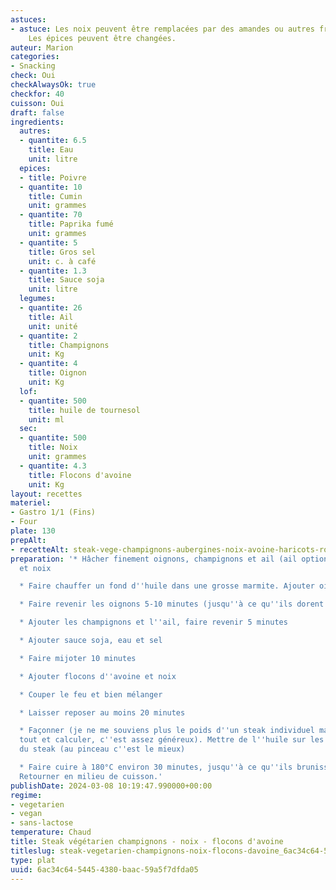 ```yaml
---
astuces:
- astuce: Les noix peuvent être remplacées par des amandes ou autres fruits à coques.
    Les épices peuvent être changées.
auteur: Marion
categories:
- Snacking
check: Oui
checkAlwaysOk: true
checkfor: 40
cuisson: Oui
draft: false
ingredients:
  autres:
  - quantite: 6.5
    title: Eau
    unit: litre
  epices:
  - title: Poivre
  - quantite: 10
    title: Cumin
    unit: grammes
  - quantite: 70
    title: Paprika fumé
    unit: grammes
  - quantite: 5
    title: Gros sel
    unit: c. à café
  - quantite: 1.3
    title: Sauce soja
    unit: litre
  legumes:
  - quantite: 26
    title: Ail
    unit: unité
  - quantite: 2
    title: Champignons
    unit: Kg
  - quantite: 4
    title: Oignon
    unit: Kg
  lof:
  - quantite: 500
    title: huile de tournesol
    unit: ml
  sec:
  - quantite: 500
    title: Noix
    unit: grammes
  - quantite: 4.3
    title: Flocons d'avoine
    unit: Kg
layout: recettes
materiel:
- Gastro 1/1 (Fins)
- Four
plate: 130
prepAlt:
- recetteAlt: steak-vege-champignons-aubergines-noix-avoine-haricots-rouges-version-amelioree_6068ae73-1984-4084-890f-17076c0afe8c
preparation: '* Hâcher finement oignons, champignons et ail (ail optionnel mais meilleur),
  et noix

  * Faire chauffer un fond d''huile dans une grosse marmite. Ajouter oignons et épices.

  * Faire revenir les oignons 5-10 minutes (jusqu''à ce qu''ils dorent un peu)

  * Ajouter les champignons et l''ail, faire revenir 5 minutes

  * Ajouter sauce soja, eau et sel

  * Faire mijoter 10 minutes

  * Ajouter flocons d''avoine et noix

  * Couper le feu et bien mélanger

  * Laisser reposer au moins 20 minutes

  * Façonner (je ne me souviens plus le poids d''un steak individuel mais peser le
  tout et calculer, c''est assez généreux). Mettre de l''huile sur les deux faces
  du steak (au pinceau c''est le mieux)

  * Faire cuire à 180°C environ 30 minutes, jusqu''à ce qu''ils brunissent un peu.
  Retourner en milieu de cuisson.'
publishDate: 2024-03-08 10:19:47.990000+00:00
regime:
- vegetarien
- vegan
- sans-lactose
temperature: Chaud
title: Steak végétarien champignons - noix - flocons d'avoine
titleslug: steak-vegetarien-champignons-noix-flocons-davoine_6ac34c64-5445-4380-baac-59a5f7dfda05
type: plat
uuid: 6ac34c64-5445-4380-baac-59a5f7dfda05
---
```


